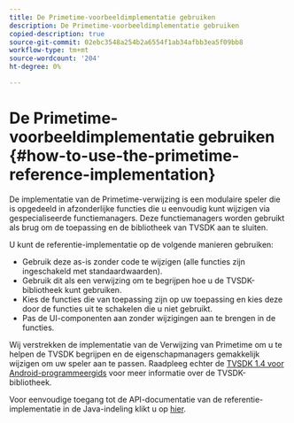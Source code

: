 ```yaml
---
title: De Primetime-voorbeeldimplementatie gebruiken
description: De Primetime-voorbeeldimplementatie gebruiken
copied-description: true
source-git-commit: 02ebc3548a254b2a6554f1ab34afbb3ea5f09bb8
workflow-type: tm+mt
source-wordcount: '204'
ht-degree: 0%

---
```


# De Primetime-voorbeeldimplementatie gebruiken {#how-to-use-the-primetime-reference-implementation}

De implementatie van de Primetime-verwijzing is een modulaire speler die is opgedeeld in afzonderlijke functies die u eenvoudig kunt wijzigen via gespecialiseerde functiemanagers. Deze functiemanagers worden gebruikt als brug om de toepassing en de bibliotheek van TVSDK aan te sluiten.

U kunt de referentie-implementatie op de volgende manieren gebruiken:

* Gebruik deze as-is zonder code te wijzigen (alle functies zijn ingeschakeld met standaardwaarden).
* Gebruik dit als een verwijzing om te begrijpen hoe u de TVSDK-bibliotheek kunt gebruiken.
* Kies de functies die van toepassing zijn op uw toepassing en kies deze door de functies uit te schakelen die u niet gebruikt.
* Pas de UI-componenten aan zonder wijzigingen aan te brengen in de functies.

Wij verstrekken de implementatie van de Verwijzing van Primetime om u te helpen de TVSDK begrijpen en de eigenschapmanagers gemakkelijk wijzigen om uw speler aan te passen. Raadpleeg echter de [TVSDK 1.4 voor Android-programmeergids](https://helpx.adobe.com/content/dam/help/en/primetime/programming-guides/psdk_android.pdf) voor meer informatie over de TVSDK-bibliotheek.

Voor eenvoudige toegang tot de API-documentatie van de referentie-implementatie in de Java-indeling klikt u op [hier](https://help.adobe.com/en_US/primetime/api/reference_implementation/android/javadoc/index.html).
